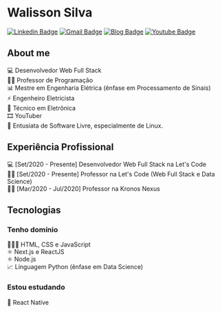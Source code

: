 # Walisson Silva

[![Linkedin Badge](https://img.shields.io/badge/LinkedIn-WalissonSilva-blue?style=flat-square&logo=Linkedin&logoColor=white&link=https://www.linkedin.com/in/walissonsilva/)](https://www.linkedin.com/in/walissonsilva/) 
[![Gmail Badge](https://img.shields.io/badge/-walissonsilva10@gmail.com-c14438?style=flat-square&logo=Gmail&logoColor=white&link=mailto:walissonsilva10@gmail.com)](mailto:walissonsilva10@gmail.com)
[![Blog Badge](https://img.shields.io/badge/Blog-walissonsilva.com-blue)](https://walissonsilva.com/blog)
[![Youtube Badge](https://img.shields.io/badge/-Youtube-FF0000?style=flat-square&labelColor=FF0000&logo=youtube&logoColor=white&link=https://youtube.com/c/walissonsilva)](https://youtube.com/c/walissonsilva)

## About me

💻  Desenvolvedor Web Full Stack  
👨‍🏫  Professor de Programação  
📊  Mestre em Engenharia Elétrica (ênfase em Processamento de Sinais)  
⚡  Engenheiro Eletricista  
🔋  Técnico em Eletrônica  
🎞️  YouTuber  
🐧  Entusiata de Software Livre, especialmente de Linux.  

## Experiência Profissional

💻  [Set/2020 - Presente] Desenvolvedor Web Full Stack na Let's Code  
👨‍🏫  [Set/2020 - Presente] Professor na Let's Code (Web Full Stack e Data Science)  
👨‍🏫  [Mar/2020 - Jul/2020] Professor na Kronos Nexus  
 
## Tecnologias

### Tenho domínio

👨🏽‍💻  HTML, CSS e JavaScript  
⚛️  Next.js e ReactJS  
⚛️  Node.js  
📈  Linguagem Python (ênfase em Data Science)  

### Estou estudando

📱  React Native


